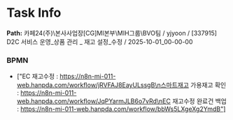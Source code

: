 # Task Info

**Path:** 카페24(주)\본사사업장\[CG]MI본부\MIH그룹\BVO팀 / yjyoon / [337915] D2C 서비스 운영_상품 관리 _ 재고 설정_수정 / 2025-10-01_00-00-00

### BPMN
- ["EC 재고수정 : https://n8n-mi-011-web.hanpda.com/workflow/jRVFAJ8EayULssgB\n스마트재고 가용재고 확인 : https://n8n-mi-011-web.hanpda.com/workflow/JqPYarmJLB6o7vRd\nEC 재고수정 완료건 백업 : https://n8n-mi-011-web.hanpda.com/workflow/bbWs5LXgeXg2YmdB"]

